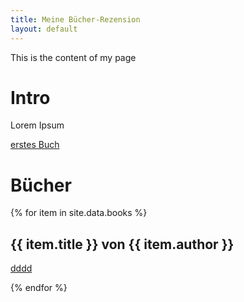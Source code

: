 ```yaml
---
title: Meine Bücher-Rezension
layout: default
---
```


This is the content of my page
# Intro
Lorem Ipsum

[erstes Buch](books/buch_eins.md)

# Bücher
{% for item in site.data.books %}
## {{ item.title }} von {{ item.author }}
<a href="books/{{ item.summary }}">dddd</a>

{% endfor %}
